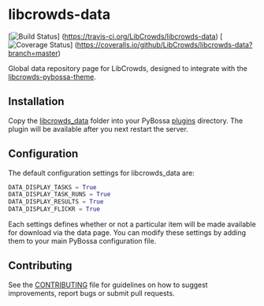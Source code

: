 # libcrowds-data

[![Build Status](https://travis-ci.org/LibCrowds/libcrowds-data.svg?branch=master)]
(https://travis-ci.org/LibCrowds/libcrowds-data)
[![Coverage Status](https://coveralls.io/repos/LibCrowds/libcrowds-data/badge.svg)]
(https://coveralls.io/github/LibCrowds/libcrowds-data?branch=master)

Global data repository page for LibCrowds, designed to integrate with the
[libcrowds-pybossa-theme](https://github.com/LibCrowds/libcrowds-pybossa-theme).


## Installation

Copy the [libcrowds_data](libcrowds_data) folder into your PyBossa
[plugins](https://github.com/PyBossa/pybossa/tree/master/pybossa/plugins) directory. The
plugin will be available after you next restart the server.

## Configuration

The default configuration settings for libcrowds_data are:

``` Python
DATA_DISPLAY_TASKS = True
DATA_DISPLAY_TASK_RUNS = True
DATA_DISPLAY_RESULTS = True
DATA_DISPLAY_FLICKR = True
```

Each settings defines whether or not a particular item will be made available for
download via the data page. You can modify these settings by adding them to your
main PyBossa configuration file.


## Contributing

See the [CONTRIBUTING](CONTRIBUTING.md) file for guidelines on how to suggest improvements,
report bugs or submit pull requests.
